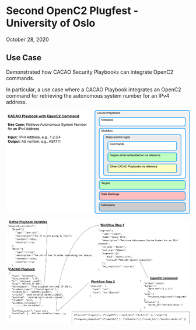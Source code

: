 # Second OpenC2 Plugfest - University of Oslo
October 28, 2020

## Use Case 
Demonstrated how CACAO Security Playbooks can integrate OpenC2 commands.

In particular, a use case where a CACAO Playbook integrates an OpenC2 command for retrieving the autonomous system number for an IPv4 address.

![](images/cacao-playbook-slide-1-updated.png)

![](images/cacao-playbook-slide-2-updated.png)
